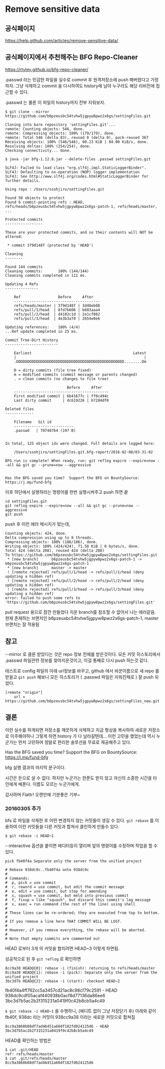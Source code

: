# Remove sensitive data

## 공식페이지
https://help.github.com/articles/remove-sensitive-data/

## 공식페이지에서 추천해주는 BFG Repo-Cleaner 
https://rtyley.github.io/bfg-repo-cleaner/


.passwd 라는 민감한 파일을 실수로 commit 후 원격저장소에 push 해버렸다고 가정하자.
그냥 삭제하고 commit 을 다시하여도 history에 남아 누구라도 해당 리비전에 접근할 수 있다.

.passwd 는 물론 이 파일의 history까지 전부 지워보자.

```
$ git clone --mirror https://github.com/b6pzeusbc54tvhw5jgpyw8pwz2x6gs/settingFiles.git

Cloning into bare repository 'settingFiles.git'...
remote: Counting objects: 546, done.
remote: Compressing objects: 100% (179/179), done.
remote: Total 546 (delta 83), reused 0 (delta 0), pack-reused 367
Receiving objects: 100% (546/546), 90.23 KiB | 84.00 KiB/s, done.
Resolving deltas: 100% (254/254), done.
Checking connectivity... done.

$ java -jar bfg-1.12.8.jar --delete-files .passwd settingFiles.git

SLF4J: Failed to load class "org.slf4j.impl.StaticLoggerBinder".
SLF4J: Defaulting to no-operation (NOP) logger implementation
SLF4J: See http://www.slf4j.org/codes.html#StaticLoggerBinder for further details.

Using repo : /Users/ssohjiro/settingFiles.git

Found 50 objects to protect
Found 6 commit-pointing refs : HEAD, refs/heads/b6pzeusbc54tvhw5jgpyw8pwz2x6gs-patch-1, refs/heads/master, ...

Protected commits
-----------------

These are your protected commits, and so their contents will NOT be altered:

 * commit 379d148f (protected by 'HEAD')

Cleaning
--------

Found 144 commits
Cleaning commits:       100% (144/144)
Cleaning commits completed in 112 ms.

Updating 4 Refs
---------------

	Ref                 Before     After
	---------------------------------------
	refs/heads/master | 379d148f | 3d48eb08
	refs/pull/1/head  | 8fd7b606 | b603aaa4
	refs/pull/2/head  | d4102c1d | 2e1cf802
	refs/pull/3/head  | 4e3b3a70 | 2654e0e6

Updating references:    100% (4/4)
...Ref update completed in 25 ms.

Commit Tree-Dirt History
------------------------

	Earliest                                              Latest
	|                                                          |
	.DDDDDDDDDDDDDDDDDDDDDDDDDDDDDDDDDDDDDDDDDDDDDDDDD........Dm

	D = dirty commits (file tree fixed)
	m = modified commits (commit message or parents changed)
	. = clean commits (no changes to file tree)

	                        Before     After
	-------------------------------------------
	First modified commit | 6b41677c | ff0c494c
	Last dirty commit     | dc619226 | b7284df0

Deleted files
-------------

	Filename   Git id
	---------------------------
	.passwd   | 707487b4 (197 B)


In total, 125 object ids were changed. Full details are logged here:

	/Users/ssohjiro/settingFiles.git.bfg-report/2016-02-08/03-31-02

BFG run is complete! When ready, run: git reflog expire --expire=now --all && git gc --prune=now --aggressive


Has the BFG saved you time?  Support the BFG on BountySource:  https://j.mp/fund-bfg
```
이후 하단에서 실행하라는 명령어를 한번 실행시켜주고 push 하면 끝
```
cd settingFiles.git
git reflog expire --expire=now --all && git gc --prune=now --aggressive
git push
```

push 후 이런 에러 메시지가 떴는데,

```
Counting objects: 424, done.
Delta compression using up to 8 threads.
Compressing objects: 100% (186/186), done.
Writing objects: 100% (424/424), 71.58 KiB | 0 bytes/s, done.
Total 424 (delta 208), reused 424 (delta 208)
To https://github.com/b6pzeusbc54tvhw5jgpyw8pwz2x6gs/settingFiles.git
 * [new branch]      b6pzeusbc54tvhw5jgpyw8pwz2x6gs-patch-1 -> b6pzeusbc54tvhw5jgpyw8pwz2x6gs-patch-1
 * [new branch]      master -> master
 ! [remote rejected] refs/pull/1/head -> refs/pull/1/head (deny updating a hidden ref)
 ! [remote rejected] refs/pull/2/head -> refs/pull/2/head (deny updating a hidden ref)
 ! [remote rejected] refs/pull/3/head -> refs/pull/3/head (deny updating a hidden ref)
error: failed to push some refs to 'https://github.com/b6pzeusbc54tvhw5jgpyw8pwz2x6gs/settingFiles.git'
```
pull request 용으로 잠깐 만들었다 지운 branch를 참조할 수 없어서 나는 에러같음.
현재 존재하는 브랜치인 b6pzeusbc54tvhw5jgpyw8pwz2x6gs-patch-1, master 브랜치는 잘 적용됨


## 참고

--mirror 로 클론 받았다는 것은 repo 정보 전체를 받은것이다.
모든 커밋 히스토리에서 .passwd 파일관련 정보를 찾아지운것이고,
이걸 통째로 다시 push 하는것 같다.

테스트로 config 파일의 아래 url정보를 바꾸고, github 에서 바꾼이름으로 새 repo 를 받을고 `git push` 해보니
모든 히스토리가 ( .passwd 파일은 지워진채로 ) 잘 push 되었다.
```
[remote "origin"]
	url = https://github.com/b6pzeusbc54tvhw5jgpyw8pwz2x6gs/settingFiles_new.git
```


## 결론
이런 실수를 하게되면 저장소를 깨끗하게 삭제하고 지금 형상을 복사하여 새로운 저장소로 이주해야하나
그렇게 하면 history 가 다 날라갈텐데... 이런 고민을 했었는데 역시 누군가는 먼저 고민하여
정말로 편리한 솔루션을 무료로 제공해주고 있다.

Has the BFG saved you time?  Support the BFG on BountySource:  https://j.mp/fund-bfg

bfg 실행 결과의 마지막 문구이다.

시간은 돈으로 살 수 없다. 하지만 누군가는 한푼도 받지 않고 자신의 소중한 시간을 타인에게 배푼다.
이름도 모르는 누군가에게.

감사하며 Flattr! 오랜만에 기분좋은 기부~




### 20160305 추가

bfs 로 파일을 삭제한 후 어떤 변경하지 않는 커밋들이 생길 수 있다.
`git rebase` 를 이용하여 이런 커밋들을 다른 커밋과 합쳐서 클린하게 만들수 있다.
```
$ git rebase -i HEAD~1
```
--interactive 옵션을 붙이면 에디터등이 열리며 앞의 명령어를 수정하며 작업을 할 수 있다.
```
pick fb40f4a Separate only the server from the unified project

# Rebase 938dc9c..fb40f4a onto 938dc9c
#
# Commands:
#  p, pick = use commit
#  r, reword = use commit, but edit the commit message
#  e, edit = use commit, but stop for amending
#  s, squash = use commit, but meld into previous commit
#  f, fixup = like "squash", but discard this commit's log message
#  x, exec = run command (the rest of the line) using shell
#
# These lines can be re-ordered; they are executed from top to bottom.
#
# If you remove a line here THAT COMMIT WILL BE LOST.
#
# However, if you remove everything, the rebase will be aborted.
#
# Note that empty commits are commented out
```

HEAD 로부터 3개 의 커밋을 합치려면 HEAD~3 이렇게 하면됨.

성공적으로 된 후 `git reflog` 로 확인하면
```
8cc9a38 HEAD@{0}: rebase -i (finish): returning to refs/heads/master
8cc9a38 HEAD@{1}: rebase -i (pick): Separate only the server from the unified project
3bc3d7b HEAD@{2}: rebase -i (start): checkout HEAD~2
```

fb40f4a4ff762cc5a3457cd21ac8c98cf79c2591 - HEAD
938dc9cdf05acaf440938b0acf8d77136da86ee6
3bc3d7b5ac2b2f315231a0419f0c42b8cb5a4c49

`$ git rebase -i HEAD~1` 을 수행하니, (에디트 없이 그냥 저장닫기 후)
아래와 같이 fb40f, 938dc 라는 커밋이 938cc9a38 이라는 새로운 커밋으로 합쳐짐
```
8cc9a3860b08df7ad46451a60df182fd024125d6 - HEAD
3bc3d7b5ac2b2f315231a0419f0c42b8cb5a4c49
```

HEAD를 확인하는 방법은
```
$ cat .git/HEAD
ref: refs/heads/master
$ cat .git/refs/heads/master
8cc9a3860b08df7ad46451a60df182fd024125d6
```

